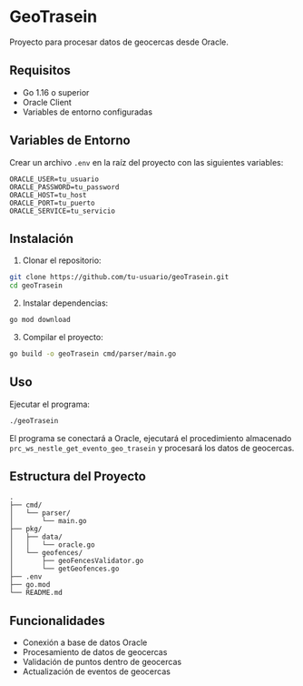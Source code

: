# GeoTrasein

Proyecto para procesar datos de geocercas desde Oracle.

## Requisitos

- Go 1.16 o superior
- Oracle Client
- Variables de entorno configuradas

## Variables de Entorno

Crear un archivo `.env` en la raíz del proyecto con las siguientes variables:

```env
ORACLE_USER=tu_usuario
ORACLE_PASSWORD=tu_password
ORACLE_HOST=tu_host
ORACLE_PORT=tu_puerto
ORACLE_SERVICE=tu_servicio
```

## Instalación

1. Clonar el repositorio:
```bash
git clone https://github.com/tu-usuario/geoTrasein.git
cd geoTrasein
```

2. Instalar dependencias:
```bash
go mod download
```

3. Compilar el proyecto:
```bash
go build -o geoTrasein cmd/parser/main.go
```

## Uso

Ejecutar el programa:
```bash
./geoTrasein
```

El programa se conectará a Oracle, ejecutará el procedimiento almacenado `prc_ws_nestle_get_evento_geo_trasein` y procesará los datos de geocercas.

## Estructura del Proyecto

```
.
├── cmd/
│   └── parser/
│       └── main.go
├── pkg/
│   ├── data/
│   │   └── oracle.go
│   └── geofences/
│       ├── geoFencesValidator.go
│       └── getGeofences.go
├── .env
├── go.mod
└── README.md
```

## Funcionalidades

- Conexión a base de datos Oracle
- Procesamiento de datos de geocercas
- Validación de puntos dentro de geocercas
- Actualización de eventos de geocercas 